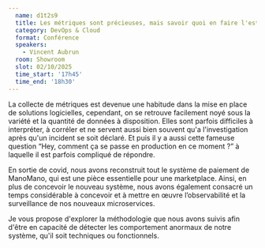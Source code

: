 ```yaml
---
  name: d1t2s9
  title: Les métriques sont précieuses, mais savoir quoi en faire l'est encore plus 💪 REX sur la construction d'un monitoring
  category: DevOps & Cloud
  format: Conférence
  speakers: 
    - Vincent Aubrun
  room: Showroom
  slot: 02/10/2025
  time_start: '17h45'
  time_end: '18h30'
---
```

La collecte de métriques est devenue une habitude dans la mise en place de solutions logicielles, cependant, on se retrouve facilement noyé sous la variété et la quantité de données à disposition. Elles sont parfois difficiles à interpréter, à corréler et ne servent aussi bien souvent qu'a l'investigation après qu'un incident se soit déclaré. Et puis il y a aussi cette fameuse question “Hey, comment ça se passe en production en ce moment ?” à laquelle il est parfois compliqué de répondre.

En sortie de covid, nous avons reconstruit tout le système de paiement de ManoMano, qui est une pièce essentielle pour une marketplace. Ainsi, en plus de concevoir le nouveau système, nous avons également consacré un temps considérable à concevoir et à mettre en œuvre l’observabilité et la surveillance de nos nouveaux microservices.

Je vous propose d'explorer la méthodologie que nous avons suivis afin d'être en capacité de détecter les comportement anormaux de notre système, qu'il soit techniques ou fonctionnels.
